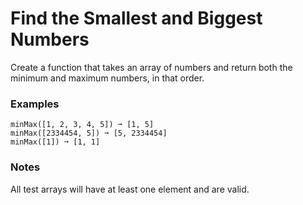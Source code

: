 # Find the Smallest and Biggest Numbers

Create a function that takes an array of numbers and return both the minimum and maximum numbers, in that order.

### Examples

```
minMax([1, 2, 3, 4, 5]) ➞ [1, 5]
minMax([2334454, 5]) ➞ [5, 2334454]
minMax([1]) ➞ [1, 1]
```

### Notes

All test arrays will have at least one element and are valid.
